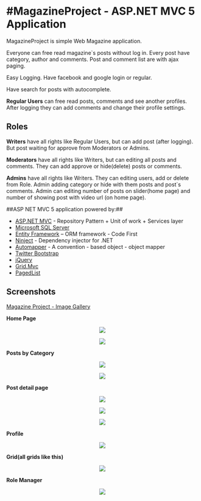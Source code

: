 #MagazineProject  -  ASP.NET MVC 5 Application
========
MagazineProject is simple Web Magazine application.

Everyone can free read magazine`s posts without log in. Every post have category, author and comments. Post and comment list are with ajax paging.

Easy Logging. Have facebook and google login or regular.

Have search for posts with autocomplete.

**Regular Users** can free read posts, comments and see another profiles. After logging they can add comments and change their profile settings.

## Roles ##

**Writers** have all rights like Regular Users, but can add post (after logging). But post waiting for approve from Moderators or Admins.

**Moderators** have all rights like Writers, but can editing all posts and comments. They can add approve or hide(delete) posts or comments.

**Admins** have all rights like Writers. They can editing users, add or delete from Role. Admin adding category or hide with them posts and post`s comments. Admin can editing number of posts on slider(home page) and number of showing post with video url (on home page).

##ASP NET MVC 5 application powered by:##
- [ASP.NET MVC]( http://www.asp.net/mvc/mvc5) - Repository Pattern + Unit of work + Services layer
- [Microsoft SQL Server](http://www.microsoft.com/en-us/server-cloud/products/sql-server/)
- [Entity Framework]( https://entityframework.codeplex.com) – ORM framework - Code First
- [Ninject](http://www.ninject.org/) - Dependency injector for .NET
- [Automapper](http://automapper.org/) - A convention - based object - object mapper
- [Twitter Bootstrap](http://getbootstrap.com/)
- [jQuery](http://jquery.com/)
- [Grid.Mvc](http://gridmvc.codeplex.com/)
- [PagedList](https://github.com/TroyGoode/PagedList)

## Screenshots ##

[Magazine Project - Image Gallery](https://www.dropbox.com/sh/ub1qi31r65cbjnl/AACD-W_NCgexSHoL6PdSQQwia?dl=0)

**Home Page**

<p align="center"><img src="https://raw.githubusercontent.com/Xzq70r4/MagazineProject-Rewritten/master/Images/home-page-top-side.jpg" /></p>

<p align="center"><img src="https://raw.githubusercontent.com/Xzq70r4/MagazineProject-Rewritten/master/Images/home-page.jpg" /></p>

**Posts by Category**

<p align="center"><img src="https://raw.githubusercontent.com/Xzq70r4/MagazineProject-Rewritten/master/Images/posts-by-category-top-side.jpg" /></p>

<p align="center"><img src="https://raw.githubusercontent.com/Xzq70r4/MagazineProject-Rewritten/master/Images/posts-by-category.jpg" /></p>

**Post detail page**

<p align="center"><img src="https://raw.githubusercontent.com/Xzq70r4/MagazineProject-Rewritten/master/Images/post-detail-page-top.jpg" /></p>

<p align="center"><img src="https://raw.githubusercontent.com/Xzq70r4/MagazineProject-Rewritten/master/Images/post-detail-page-buttom.jpg" /></p>

<p align="center"><img src="https://raw.githubusercontent.com/Xzq70r4/MagazineProject-Rewritten/master/Images/posts-detail-page-comment.jpg" /></p>

**Profile**

<p align="center"><img src="https://raw.githubusercontent.com/Xzq70r4/MagazineProject-Rewritten/master/Images/profile.jpg" /></p>

**Grid(all grids like this)**

<p align="center"><img src="https://raw.githubusercontent.com/Xzq70r4/MagazineProject-Rewritten/master/Images/user-grid.jpg" /></p>

**Role Manager**

<p align="center"><img src="https://raw.githubusercontent.com/Xzq70r4/MagazineProject-Rewritten/master/Images/role-manager.jpg" /></p>
